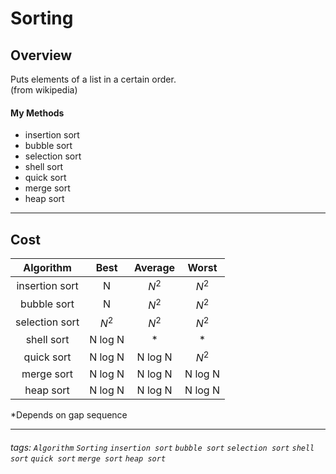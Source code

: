 Sorting
===
## Overview

Puts elements of a list in a certain order.  
(from wikipedia)  

#### My Methods
* insertion sort  
* bubble sort  
* selection sort  
* shell sort  
* quick sort  
* merge sort  
* heap sort  
---
## Cost


|      Algorithm       |     Best    |  Average    |    Worst    | 
|       :--------:     |  :--------: |  :--------: |  :--------: | 
|    insertion sort    |        N    |      $N^2$     |  $N^2$   | 
|      bubble sort     |        N    |      $N^2$     | $N^2$    | 
|   selection sort     |   $N^2$     |      $N^2$     | $N^2$    | 
|   shell sort         |   N log N   |     *          |      *   | 
|   quick sort         |   N log N   |     N log N    | $N^2$    | 
|   merge sort         |   N log N   |     N log N    | N log N  | 
|   heap sort          |   N log N   |    N log N     |  N log N |  
*Depends on gap sequence  

---

###### tags: `Algorithm` `Sorting` `insertion sort` `bubble sort` `selection sort` 	`shell sort` `quick sort` `merge sort` `heap sort`



